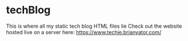 # techBlog
This is where all my static tech blog HTML files lie
Check out the website hosted live on a server here: https://www.techie.brianyator.com/
